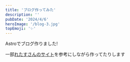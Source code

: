 ```yaml
---
title: 'ブログ作ってみた'
description: ''
pubDate: '2024/4/6'
heroImage: '/blog-3.jpg'
topEmoji: '✨'
---
```


Astroでブログ作りました!

一部[れたすさんのサイト](https://lettuce.vercel.app/)を参考にしながら作ってたりします
